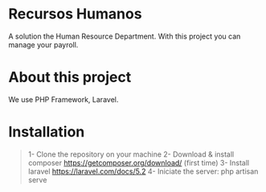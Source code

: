 # Recursos Humanos
A solution the Human Resource Department. With this project you can manage your payroll.

# About this project
We use PHP Framework, Laravel.

# Installation
> 1- Clone the repository on your machine
> 2- Download & install composer https://getcomposer.org/download/ (first time)
> 3- Install laravel https://laravel.com/docs/5.2
> 4- Iniciate the server: php artisan serve
